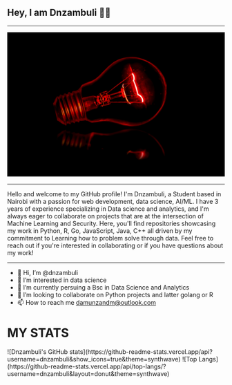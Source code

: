 ## Hey, I am Dnzambuli 👋😊
***
![Terry Vlisidis](bulb.jpg)
___
Hello and welcome to my GitHub profile! I'm Dnzambuli, a Student based in Nairobi with a passion for web development, data science, AI/ML. I have 3 years of experience specializing in Data science and analytics, and I'm always eager to collaborate on projects that are at the intersection of Machine Learning and Security. Here, you'll find repositories showcasing my work in Python, R, Go, JavaScript, Java, C++ all driven by my commitment to Learning how to problem solve through data. Feel free to reach out if you're interested in collaborating or if you have questions about my work!
***


- 👋 Hi, I’m @dnzambuli
- 👀 I’m interested in data science
- 🌱 I’m currently persuing a Bsc in Data Science and Analytics
- 💞️ I’m looking to collaborate on Python projects and latter golang or R
- 📫 How to reach me damunzandm@outlook.com

<!---
dnzambuli/dnzambuli is a ✨ special ✨ repository because its `README.md` (this file) appears on your GitHub profile.
You can click the Preview link to take a look at your changes.
--->

# MY STATS
<table>
  <tr>
  ![Dnzambuli's GitHub stats](https://github-readme-stats.vercel.app/api?username=dnzambuli&show_icons=true&theme=synthwave)
  ![Top Langs](https://github-readme-stats.vercel.app/api/top-langs/?username=dnzambuli&layout=donut&theme=synthwave)
</tr>
</table>


